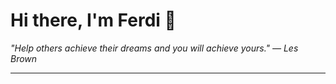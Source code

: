 <h1>Hi there, I'm Ferdi 👋</h1>

<p><em>
  "Help others achieve their dreams and you will achieve yours." — Les Brown
</em></p>

---
